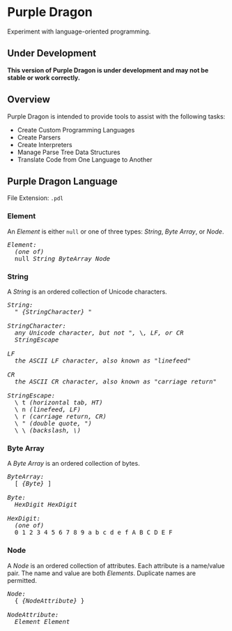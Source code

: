 # Purple Dragon

Experiment with language-oriented programming.

## Under Development

**This version of Purple Dragon is under development and may not be stable or work correctly.**

## Overview

Purple Dragon is intended to provide tools to assist with the following tasks:

- Create Custom Programming Languages
- Create Parsers
- Create Interpreters
- Manage Parse Tree Data Structures
- Translate Code from One Language to Another

## Purple Dragon Language

File Extension: `.pdl`

### Element

An *Element* is either `null` or one of three types: *String*, *Byte Array*, or *Node*.

<pre>
<i>Element:</i>
  <i>(one of)</i>
  null <i>String</i> <i>ByteArray</i> <i>Node</i>
</pre>

### String

A *String* is an ordered collection of Unicode characters.

<pre>
<i>String:</i>
  " <i>{StringCharacter}</i> "

<i>StringCharacter:</i>
  <i>any Unicode character, but not </i>"<i>, </i>\<i>, LF, or CR</i>
  <i>StringEscape</i>

<i>LF</i>
  <i>the ASCII LF character, also known as "linefeed"</i>

<i>CR</i>
  <i>the ASCII CR character, also known as "carriage return"</i>

<i>StringEscape:</i>
  \ t <i>(horizontal tab, HT)</i>
  \ n <i>(linefeed, LF)</i>
  \ r <i>(carriage return, CR)</i>
  \ " <i>(double quote, ")</i>
  \ \ <i>(backslash, \)</i>
</pre>

### Byte Array

A *Byte Array* is an ordered collection of bytes.

<pre>
<i>ByteArray:</i>
  [ <i>{Byte}</i> ]

<i>Byte:</i>
  <i>HexDigit</i> <i>HexDigit</i>

<i>HexDigit:</i>
  <i>(one of)</i>
  0 1 2 3 4 5 6 7 8 9 a b c d e f A B C D E F
</pre>

### Node

A *Node* is an ordered collection of attributes.
Each attribute is a name/value pair.
The name and value are both *Elements*.
Duplicate names are permitted.

<pre>
<i>Node:</i>
  { <i>{NodeAttribute}</i> }

<i>NodeAttribute:</i>
  <i>Element</i> <i>Element</i>
</pre>
